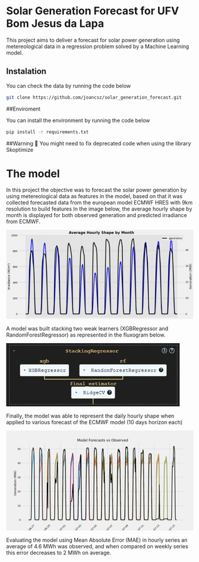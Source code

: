 # Solar Generation Forecast for UFV Bom Jesus da Lapa

This project aims to deliver a forecast for solar power generation using metereological data in a regression problem solved by a Machine Learning model.

## Instalation

You can check the data by running the code below

```bash
git clone https://github.com/joancsz/solar_generation_forecast.git
```
##Enviroment

You can install the environment by running the code below
```bash
pip install -r requirements.txt
```
##Warning 🚨
You might need to fix deprecated code when using the library Skoptimize

# The model

In this project the objective was to forecast the solar power generation by using metereological data as features in the model, based on that it was collected forecasted data from the european model ECMWF HRES with 9km resolution to build features
In the image below, the average hourly shape by month is displayed for both observed generation and predicted irradiance from ECMWF.

![HourlyShape](./imgs/exploratory_analysis/average_hourly_shape_generation_vs_irradiance.jpg)

A model was built stacking two weak learners (XGBRegressor and RandomForestRegressor) as represented in the fluxogram below.

![ModelConfig](./imgs/eval/model_config.png)

Finally, the model was able to represent the daily hourly shape when applied to various forecast of the ECMWF model (10 days horizon each)

![ModelEvaluation](./imgs/eval/forecasts_vs_obs_model_eval.jpg)

Evaluating the model using Mean Absolute Error (MAE) in hourly series an average of 4.6 MWh was observed, and when compared on weekly series this error decreases to 2 MWh on average.

